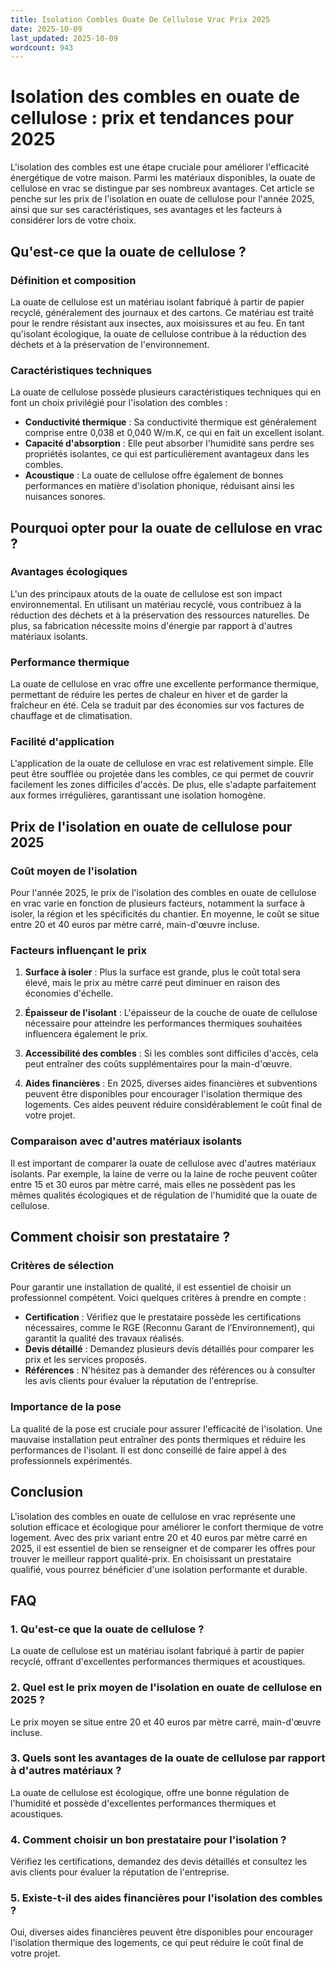 ```yaml
---
title: Isolation Combles Ouate De Cellulose Vrac Prix 2025
date: 2025-10-09
last_updated: 2025-10-09
wordcount: 943
---
```


# Isolation des combles en ouate de cellulose : prix et tendances pour 2025

L'isolation des combles est une étape cruciale pour améliorer l'efficacité énergétique de votre maison. Parmi les matériaux disponibles, la ouate de cellulose en vrac se distingue par ses nombreux avantages. Cet article se penche sur les prix de l'isolation en ouate de cellulose pour l'année 2025, ainsi que sur ses caractéristiques, ses avantages et les facteurs à considérer lors de votre choix.

## Qu'est-ce que la ouate de cellulose ?

### Définition et composition

La ouate de cellulose est un matériau isolant fabriqué à partir de papier recyclé, généralement des journaux et des cartons. Ce matériau est traité pour le rendre résistant aux insectes, aux moisissures et au feu. En tant qu'isolant écologique, la ouate de cellulose contribue à la réduction des déchets et à la préservation de l'environnement.

### Caractéristiques techniques

La ouate de cellulose possède plusieurs caractéristiques techniques qui en font un choix privilégié pour l'isolation des combles :

- **Conductivité thermique** : Sa conductivité thermique est généralement comprise entre 0,038 et 0,040 W/m.K, ce qui en fait un excellent isolant.
- **Capacité d'absorption** : Elle peut absorber l'humidité sans perdre ses propriétés isolantes, ce qui est particulièrement avantageux dans les combles.
- **Acoustique** : La ouate de cellulose offre également de bonnes performances en matière d'isolation phonique, réduisant ainsi les nuisances sonores.

## Pourquoi opter pour la ouate de cellulose en vrac ?

### Avantages écologiques

L'un des principaux atouts de la ouate de cellulose est son impact environnemental. En utilisant un matériau recyclé, vous contribuez à la réduction des déchets et à la préservation des ressources naturelles. De plus, sa fabrication nécessite moins d'énergie par rapport à d'autres matériaux isolants.

### Performance thermique

La ouate de cellulose en vrac offre une excellente performance thermique, permettant de réduire les pertes de chaleur en hiver et de garder la fraîcheur en été. Cela se traduit par des économies sur vos factures de chauffage et de climatisation.

### Facilité d'application

L'application de la ouate de cellulose en vrac est relativement simple. Elle peut être soufflée ou projetée dans les combles, ce qui permet de couvrir facilement les zones difficiles d'accès. De plus, elle s'adapte parfaitement aux formes irrégulières, garantissant une isolation homogène.

## Prix de l'isolation en ouate de cellulose pour 2025

### Coût moyen de l'isolation

Pour l'année 2025, le prix de l'isolation des combles en ouate de cellulose en vrac varie en fonction de plusieurs facteurs, notamment la surface à isoler, la région et les spécificités du chantier. En moyenne, le coût se situe entre 20 et 40 euros par mètre carré, main-d'œuvre incluse. 

### Facteurs influençant le prix

1. **Surface à isoler** : Plus la surface est grande, plus le coût total sera élevé, mais le prix au mètre carré peut diminuer en raison des économies d'échelle.
   
2. **Épaisseur de l'isolant** : L'épaisseur de la couche de ouate de cellulose nécessaire pour atteindre les performances thermiques souhaitées influencera également le prix.

3. **Accessibilité des combles** : Si les combles sont difficiles d'accès, cela peut entraîner des coûts supplémentaires pour la main-d'œuvre.

4. **Aides financières** : En 2025, diverses aides financières et subventions peuvent être disponibles pour encourager l'isolation thermique des logements. Ces aides peuvent réduire considérablement le coût final de votre projet.

### Comparaison avec d'autres matériaux isolants

Il est important de comparer la ouate de cellulose avec d'autres matériaux isolants. Par exemple, la laine de verre ou la laine de roche peuvent coûter entre 15 et 30 euros par mètre carré, mais elles ne possèdent pas les mêmes qualités écologiques et de régulation de l'humidité que la ouate de cellulose.

## Comment choisir son prestataire ?

### Critères de sélection

Pour garantir une installation de qualité, il est essentiel de choisir un professionnel compétent. Voici quelques critères à prendre en compte :

- **Certification** : Vérifiez que le prestataire possède les certifications nécessaires, comme le RGE (Reconnu Garant de l’Environnement), qui garantit la qualité des travaux réalisés.
- **Devis détaillé** : Demandez plusieurs devis détaillés pour comparer les prix et les services proposés.
- **Références** : N'hésitez pas à demander des références ou à consulter les avis clients pour évaluer la réputation de l'entreprise.

### Importance de la pose

La qualité de la pose est cruciale pour assurer l'efficacité de l'isolation. Une mauvaise installation peut entraîner des ponts thermiques et réduire les performances de l'isolant. Il est donc conseillé de faire appel à des professionnels expérimentés.

## Conclusion

L'isolation des combles en ouate de cellulose en vrac représente une solution efficace et écologique pour améliorer le confort thermique de votre logement. Avec des prix variant entre 20 et 40 euros par mètre carré en 2025, il est essentiel de bien se renseigner et de comparer les offres pour trouver le meilleur rapport qualité-prix. En choisissant un prestataire qualifié, vous pourrez bénéficier d'une isolation performante et durable.

## FAQ

### 1. Qu'est-ce que la ouate de cellulose ?

La ouate de cellulose est un matériau isolant fabriqué à partir de papier recyclé, offrant d'excellentes performances thermiques et acoustiques.

### 2. Quel est le prix moyen de l'isolation en ouate de cellulose en 2025 ?

Le prix moyen se situe entre 20 et 40 euros par mètre carré, main-d'œuvre incluse.

### 3. Quels sont les avantages de la ouate de cellulose par rapport à d'autres matériaux ?

La ouate de cellulose est écologique, offre une bonne régulation de l'humidité et possède d'excellentes performances thermiques et acoustiques.

### 4. Comment choisir un bon prestataire pour l'isolation ?

Vérifiez les certifications, demandez des devis détaillés et consultez les avis clients pour évaluer la réputation de l'entreprise.

### 5. Existe-t-il des aides financières pour l'isolation des combles ?

Oui, diverses aides financières peuvent être disponibles pour encourager l'isolation thermique des logements, ce qui peut réduire le coût final de votre projet.